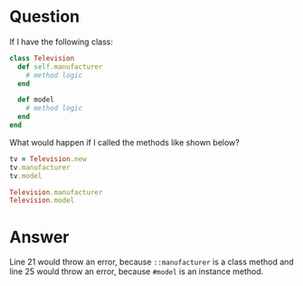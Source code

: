 # Question

If I have the following class:

```ruby
class Television
  def self.manufacturer
    # method logic
  end

  def model
    # method logic
  end
end
```

What would happen if I called the methods like shown below?

```ruby
tv = Television.new
tv.manufacturer
tv.model

Television.manufacturer
Television.model
```

# Answer

Line 21 would throw an error, because `::manufacturer` is a class method and 
line 25 would throw an error, because `#model` is an instance method.
